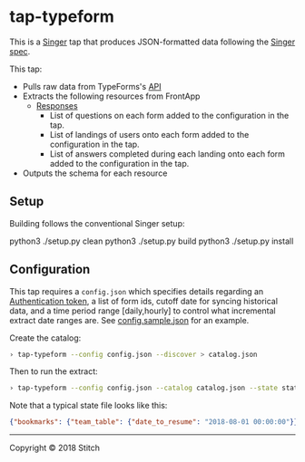 # tap-typeform

This is a [Singer](https://singer.io) tap that produces JSON-formatted data following the [Singer spec](https://github.com/singer-io/getting-started/blob/master/SPEC.md).

This tap:

- Pulls raw data from TypeForms's [API](https://api.typeform.com/forms)
- Extracts the following resources from FrontApp
  - [Responses](https://developer.typeform.com/responses)
      - List of questions on each form added to the configuration in the tap.
      - List of landings of users onto each form added to the configuration in the tap.
      - List of answers completed during each landing onto each form added to the configuration in the tap.
- Outputs the schema for each resource

## Setup

Building follows the conventional Singer setup:

python3 ./setup.py clean
python3 ./setup.py build
python3 ./setup.py install

## Configuration

This tap requires a `config.json` which specifies details regarding an [Authentication token](https://developer.typeform.com/get-started/convert-keys-to-access-tokens/), a list of form ids, cutoff date for syncing historical data, and a time period range [daily,hourly] to control what incremental extract date ranges are. See [config.sample.json](config.sample.json) for an example.

Create the catalog:

```bash
› tap-typeform --config config.json --discover > catalog.json
```

Then to run the extract:

```bash
› tap-typeform --config config.json --catalog catalog.json --state state.json
```

Note that a typical state file looks like this:

```json
{"bookmarks": {"team_table": {"date_to_resume": "2018-08-01 00:00:00"}}}
```


---

Copyright &copy; 2018 Stitch
